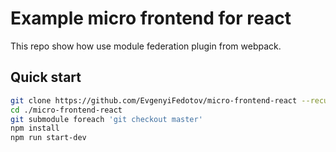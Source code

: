 # Example micro frontend for react

This repo show how use module federation plugin from webpack.

## Quick start

```sh
git clone https://github.com/EvgenyiFedotov/micro-frontend-react --recursive
cd ./micro-frontend-react
git submodule foreach 'git checkout master'
npm install
npm run start-dev
```
